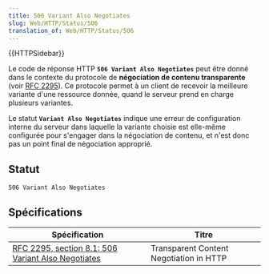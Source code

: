 ```yaml
---
title: 506 Variant Also Negotiates
slug: Web/HTTP/Status/506
translation_of: Web/HTTP/Status/506
---
```


{{HTTPSidebar}}

Le code de réponse HTTP **`506 Variant Also Negotiates`** peut être donné dans le contexte du protocole de **négociation de contenu transparente** (voir [RFC 2295](https://tools.ietf.org/html/rfc2295)). Ce protocole permet à un client de recevoir la meilleure variante d'une ressource donnée, quand le serveur prend en charge plusieurs variantes.

Le statut **`Variant Also Negotiates`** indique une erreur de configuration interne du serveur dans laquelle la variante choisie est elle-même configurée pour s'engager dans la négociation de contenu, et n'est donc pas un point final de négociation approprié.

## Statut

```
506 Variant Also Negotiates
```

## Spécifications

| Spécification                                                            | Titre                                   |
| ------------------------------------------------------------------------ | --------------------------------------- |
| [RFC 2295, section 8.1: 506 Variant Also Negotiates](https://datatracker.ietf.org/doc/html/rfc2295#section-8.1) | Transparent Content Negotiation in HTTP |
